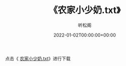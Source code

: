 ﻿---
title:  《农家小少奶.txt》
date:   2022-01-02T00:00:00+00:00
author: 听松阁
layout: post
permalink: /农家小少奶/
categories: 小说
tags: [小说]
---

点击《 [农家小少奶.txt](http://img.660000.xyz/bookstukust/book/bntxt/10/农家小少奶.txt)》进行下载